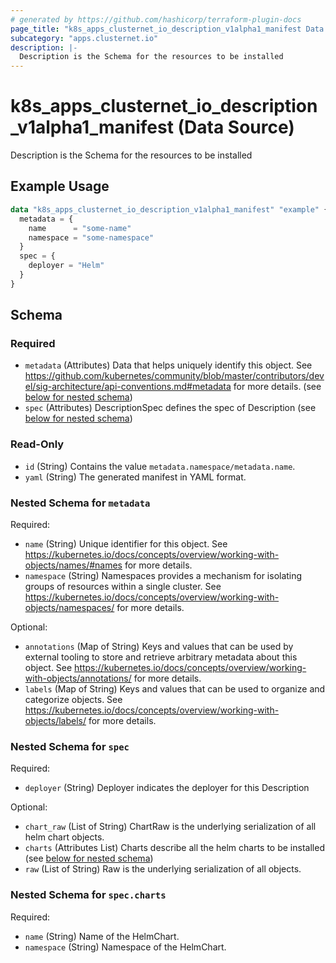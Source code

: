 ```yaml
---
# generated by https://github.com/hashicorp/terraform-plugin-docs
page_title: "k8s_apps_clusternet_io_description_v1alpha1_manifest Data Source - terraform-provider-k8s"
subcategory: "apps.clusternet.io"
description: |-
  Description is the Schema for the resources to be installed
---
```


# k8s_apps_clusternet_io_description_v1alpha1_manifest (Data Source)

Description is the Schema for the resources to be installed

## Example Usage

```terraform
data "k8s_apps_clusternet_io_description_v1alpha1_manifest" "example" {
  metadata = {
    name      = "some-name"
    namespace = "some-namespace"
  }
  spec = {
    deployer = "Helm"
  }
}
```

<!-- schema generated by tfplugindocs -->
## Schema

### Required

- `metadata` (Attributes) Data that helps uniquely identify this object. See https://github.com/kubernetes/community/blob/master/contributors/devel/sig-architecture/api-conventions.md#metadata for more details. (see [below for nested schema](#nestedatt--metadata))
- `spec` (Attributes) DescriptionSpec defines the spec of Description (see [below for nested schema](#nestedatt--spec))

### Read-Only

- `id` (String) Contains the value `metadata.namespace/metadata.name`.
- `yaml` (String) The generated manifest in YAML format.

<a id="nestedatt--metadata"></a>
### Nested Schema for `metadata`

Required:

- `name` (String) Unique identifier for this object. See https://kubernetes.io/docs/concepts/overview/working-with-objects/names/#names for more details.
- `namespace` (String) Namespaces provides a mechanism for isolating groups of resources within a single cluster. See https://kubernetes.io/docs/concepts/overview/working-with-objects/namespaces/ for more details.

Optional:

- `annotations` (Map of String) Keys and values that can be used by external tooling to store and retrieve arbitrary metadata about this object. See https://kubernetes.io/docs/concepts/overview/working-with-objects/annotations/ for more details.
- `labels` (Map of String) Keys and values that can be used to organize and categorize objects. See https://kubernetes.io/docs/concepts/overview/working-with-objects/labels/ for more details.


<a id="nestedatt--spec"></a>
### Nested Schema for `spec`

Required:

- `deployer` (String) Deployer indicates the deployer for this Description

Optional:

- `chart_raw` (List of String) ChartRaw is the underlying serialization of all helm chart objects.
- `charts` (Attributes List) Charts describe all the helm charts to be installed (see [below for nested schema](#nestedatt--spec--charts))
- `raw` (List of String) Raw is the underlying serialization of all objects.

<a id="nestedatt--spec--charts"></a>
### Nested Schema for `spec.charts`

Required:

- `name` (String) Name of the HelmChart.
- `namespace` (String) Namespace of the HelmChart.
